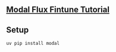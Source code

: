 

## [Modal Flux Fintune Tutorial](https://modal.com/docs/examples/diffusers_lora_finetune)

## Setup 
```
uv pip install modal
```

